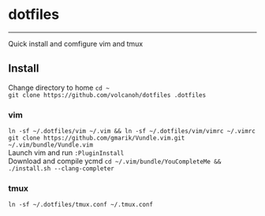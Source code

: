 # dotfiles
----------
Quick install and comfigure vim and tmux

## Install
Change directory to home `cd ~`   
`git clone https://github.com/volcanoh/dotfiles .dotfiles`
### vim
`ln -sf ~/.dotfiles/vim ~/.vim && ln -sf ~/.dotfiles/vim/vimrc ~/.vimrc`    
`git clone https://github.com/gmarik/Vundle.vim.git ~/.vim/bundle/Vundle.vim `  
Launch vim and run `:PluginInstall`   
Download and compile ycmd `cd ~/.vim/bundle/YouCompleteMe && ./install.sh --clang-completer`    

### tmux 
`ln -sf ~/.dotfiles/tmux.conf ~/.tmux.conf`

